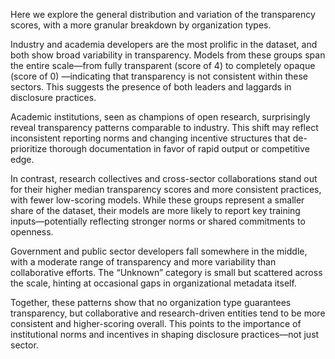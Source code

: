 Here we explore the general distribution and variation of the transparency scores, with a more granular breakdown by organization types.

Industry and academia developers are the most prolific in the dataset, and both show broad variability in transparency. Models from these groups span the entire scale—from fully transparent (score of 4) to completely opaque (score of 0) —indicating that transparency is not consistent within these sectors. This suggests the presence of both leaders and laggards in disclosure practices. 

Academic institutions, seen as champions of open research, surprisingly reveal transparency patterns comparable to industry. This shift may reflect inconsistent reporting norms and changing incentive structures that de-prioritize thorough documentation in favor of rapid output or competitive edge.

In contrast, research collectives and cross-sector collaborations stand out for their higher median transparency scores and more consistent practices, with fewer low-scoring models. While these groups represent a smaller share of the dataset, their models are more likely to report key training inputs—potentially reflecting stronger norms or shared commitments to openness.

Government and public sector developers fall somewhere in the middle, with a moderate range of transparency and more variability than collaborative efforts. The “Unknown” category is small but scattered across the scale, hinting at occasional gaps in organizational metadata itself.

Together, these patterns show that no organization type guarantees transparency, but collaborative and research-driven entities tend to be more consistent and higher-scoring overall. This points to the importance of institutional norms and incentives in shaping disclosure practices—not just sector. 

